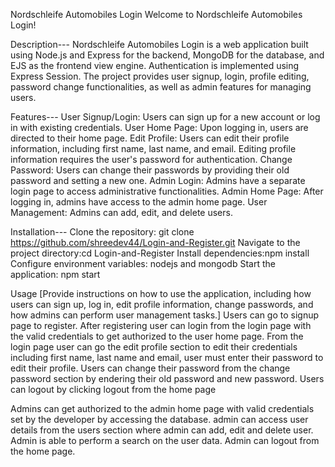Nordschleife Automobiles Login
Welcome to Nordschleife Automobiles Login!

Description---
Nordschleife Automobiles Login is a web application built using Node.js and Express for the backend,
MongoDB for the database, and EJS as the frontend view engine. Authentication is implemented using Express Session. 
The project provides user signup, login, profile editing, password change functionalities, as well as admin 
features for managing users.

Features---
User Signup/Login: Users can sign up for a new account or log in with existing credentials.
User Home Page: Upon logging in, users are directed to their home page.
Edit Profile: Users can edit their profile information, including first name, last name, and email. Editing profile information requires the user's password for authentication.
Change Password: Users can change their passwords by providing their old password and setting a new one.
Admin Login: Admins have a separate login page to access administrative functionalities.
Admin Home Page: After logging in, admins have access to the admin home page.
User Management: Admins can add, edit, and delete users.


Installation---
Clone the repository: git clone https://github.com/shreedev44/Login-and-Register.git
Navigate to the project directory:cd Login-and-Register
Install dependencies:npm install
Configure environment variables:
nodejs and mongodb
Start the application: npm start

Usage
[Provide instructions on how to use the application, including how users can sign up, log in, edit profile information, change passwords, and how admins can perform user management tasks.]
Users can go to signup page to register. After registering user can login from the login page with the valid credentials to get authorized to the user home page.
From the login page user can go the edit profile section to edit their credentials including first name, last name and email, user must enter their password to 
edit their profile. Users can change their password from the change password section by endering their old password and new password. Users can logout by clicking
logout from the home page

Admins can get authorized to the admin home page with valid credentials set by the developer by accessing the database. admin can access user details from the users section where admin 
can add, edit and delete user. Admin is able to perform a search on the user data. Admin can logout from the home page.
